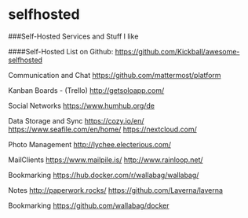 # selfhosted
###Self-Hosted Services and Stuff I like

####Self-Hosted List on Github: https://github.com/Kickball/awesome-selfhosted




Communication and Chat
https://github.com/mattermost/platform

Kanban Boards - (Trello)
http://getsoloapp.com/

Social Networks
https://www.humhub.org/de

Data Storage and Sync
https://cozy.io/en/
https://www.seafile.com/en/home/
https://nextcloud.com/

Photo Management
http://lychee.electerious.com/

MailClients
https://www.mailpile.is/
http://www.rainloop.net/

Bookmarking
https://hub.docker.com/r/wallabag/wallabag/

Notes
http://paperwork.rocks/
https://github.com/Laverna/laverna

Bookmarking
https://github.com/wallabag/docker
